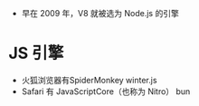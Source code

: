 - 早在 2009 年，V8 就被选为 Node.js 的引擎

# JS 引擎

- 火狐浏览器有SpiderMonkey winter.js
- Safari 有 JavaScriptCore（也称为 Nitro） bun
